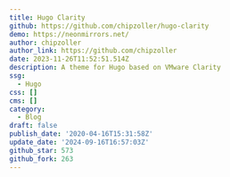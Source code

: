 ```yaml
---
title: Hugo Clarity
github: https://github.com/chipzoller/hugo-clarity
demo: https://neonmirrors.net/
author: chipzoller
author_link: https://github.com/chipzoller
date: 2023-11-26T11:52:51.514Z
description: A theme for Hugo based on VMware Clarity
ssg:
  - Hugo
css: []
cms: []
category:
  - Blog
draft: false
publish_date: '2020-04-16T15:31:58Z'
update_date: '2024-09-16T16:57:03Z'
github_star: 573
github_fork: 263
---
```

